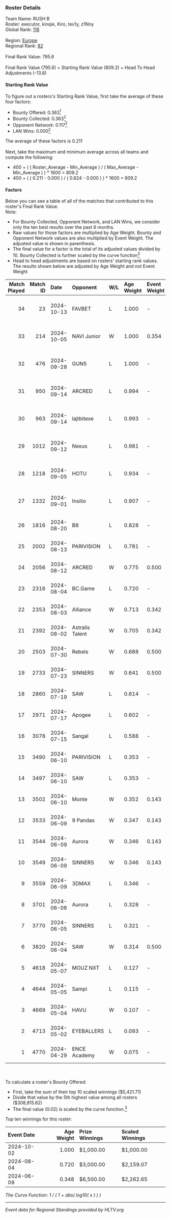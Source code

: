 ### Roster Details<br />
Team Name: RUSH B<br />
Roster: executor, kinqie, Kiro, tex1y, z1Nny<br />
Global Rank: [116](../../standings_global_2024_10_15.md)<br />
<br />
Region: [Europe]( ../../standings_europe_2024_10_15.md)<br />
Regional Rank: [82]( ../../standings_europe_2024_10_15.md)<br />
<br />
Final Rank Value:  795.6<br />
<br />
Final Rank Value (795.6) = Starting Rank Value (809.2) + Head To Head Adjustments (-13.6)<br />

#### Starting Rank Value<br />
To figure out a rosters's Starting Rank Value, first take the average of these four factors:<br />
- Bounty Offered: 0.363[<sup>1</sup>](#table2)
- Bounty Collected: 0.363[<sup>2</sup>](#table1)
- Opponent Network: 0.117[<sup>2</sup>](#table1)
- LAN Wins: 0.000[<sup>2</sup>](#table1)

The average of these factors is 0.211<br />
<br />
Next, take the maximum and minimum average across all teams and compute the following:<br />
- 400 + ( ( Roster_Average - Min_Average ) / ( Max_Average - Min_Average ) ) * 1600 = 809.2
- 400 + ( ( 0.211 - 0.000 ) / ( 0.824 - 0.000 ) ) * 1600 = 809.2


#### Factors<br />
Below you can see a table of all of the matches that contributed to this roster's Final Rank Value.<br />
Note:<br />

- For Bounty Collected, Opponent Network, and LAN Wins, we consider only the ten best results over the past 6 months.
- Raw values for those factors are multiplied by Age Weight. Bounty and Opponent Network values are also multiplied by Event Weight. The adjusted value is shown in parenthesis.
- The final value for a factor is the total of its adjusted values divided by 10. Bounty Collected is further scaled by the curve function[<sup>3</sup>](#curveFunction)
- Head to head adjustments are based on rosters' starting rank values. The results shown below are adjusted by Age Weight and not Event Weight
<span id="table1"></span><br />


| Match Played | Match ID | Date       | Opponent        | W/L | Age Weight | Event Weight | Bounty Collected | Opponent Network | LAN Wins  | H2H Adj. | Roster                                    |
| -: | -: | :- | :- | :- | :- | :- | :- | :- | :- | -: | :- |
|           34 |       23 | 2024-10-13 | FAVBET          | L   | 1.000      | -            | -                | -                | -         |    -9.84 | executor, kinqie, Kiro, tex1y, z1Nny      |
|           33 |      214 | 2024-10-05 | NAVI Junior     | W   | 1.000      | 0.354        | 0.085 (0.030)    | 0.544 (0.192)    | 0 (0.000) |    23.06 | executor, kinqie, Kiro, tex1y, z1Nny      |
|           32 |      476 | 2024-09-28 | GUN5            | L   | 1.000      | -            | -                | -                | -         |    -6.69 | executor, kinqie, Kiro, tex1y, z1Nny      |
|           31 |      950 | 2024-09-14 | ARCRED          | L   | 0.994      | -            | -                | -                | -         |   -12.18 | executor, Gospadarov, kinqie, Kiro, tex1y |
|           30 |      963 | 2024-09-14 | lajtbitexe      | L   | 0.993      | -            | -                | -                | -         |   -17.39 | executor, Gospadarov, kinqie, Kiro, tex1y |
|           29 |     1012 | 2024-09-12 | Nexus           | L   | 0.981      | -            | -                | -                | -         |   -19.11 | executor, Gospadarov, kinqie, Kiro, tex1y |
|           28 |     1218 | 2024-09-05 | HOTU            | L   | 0.934      | -            | -                | -                | -         |   -16.47 | executor, Gospadarov, kinqie, Kiro, tex1y |
|           27 |     1332 | 2024-09-01 | Insilio         | L   | 0.907      | -            | -                | -                | -         |   -11.39 | executor, Gospadarov, kinqie, Kiro, tex1y |
|           26 |     1816 | 2024-08-20 | B8              | L   | 0.828      | -            | -                | -                | -         |    -5.64 | executor, kinqie, Kiro, nota, tex1y       |
|           25 |     2002 | 2024-08-13 | PARIVISION      | L   | 0.781      | -            | -                | -                | -         |    -6.68 | executor, kinqie, Kiro, nota, tex1y       |
|           24 |     2056 | 2024-08-12 | ARCRED          | W   | 0.775      | 0.500        | 0.023 (0.009)    | 0.333 (0.129)    | 0 (0.000) |    12.82 | executor, kinqie, Kiro, nota, tex1y       |
|           23 |     2316 | 2024-08-04 | BC.Game         | L   | 0.720      | -            | -                | -                | -         |   -10.78 | executor, kinqie, Kiro, nota, tex1y       |
|           22 |     2353 | 2024-08-03 | Alliance        | W   | 0.713      | 0.342        | 0.008 (0.002)    | 0.351 (0.086)    | 0 (0.000) |     8.78 | executor, kinqie, Kiro, nota, tex1y       |
|           21 |     2392 | 2024-08-02 | Astralis Talent | W   | 0.705      | 0.342        | -                | 0.154 (0.037)    | 0 (0.000) |     4.94 | executor, kinqie, Kiro, nota, tex1y       |
|           20 |     2503 | 2024-07-30 | Rebels          | W   | 0.688      | 0.500        | 0.046 (0.016)    | 0.542 (0.186)    | 0 (0.000) |    14.31 | executor, kinqie, Kiro, nota, tex1y       |
|           19 |     2733 | 2024-07-23 | SINNERS         | W   | 0.641      | 0.500        | 0.165 (0.053)    | 1.000 (0.321)    | 0 (0.000) |    17.01 | executor, kinqie, Kiro, nota, tex1y       |
|           18 |     2860 | 2024-07-19 | SAW             | L   | 0.614      | -            | -                | -                | -         |    -0.79 | executor, kinqie, Kiro, nota, tex1y       |
|           17 |     2971 | 2024-07-17 | Apogee          | L   | 0.602      | -            | -                | -                | -         |    -9.51 | executor, kinqie, Kiro, nota, tex1y       |
|           16 |     3078 | 2024-07-15 | Sangal          | L   | 0.588      | -            | -                | -                | -         |    -1.63 | executor, kinqie, Kiro, nota, tex1y       |
|           15 |     3490 | 2024-06-10 | PARIVISION      | L   | 0.353      | -            | -                | -                | -         |    -3.12 | executor, kinqie, Kiro, nota, tex1y       |
|           14 |     3497 | 2024-06-10 | SAW             | L   | 0.353      | -            | -                | -                | -         |    -0.49 | executor, kinqie, Kiro, nota, tex1y       |
|           13 |     3502 | 2024-06-10 | Monte           | W   | 0.352      | 0.143        | 0.035 (0.002)    | -                | 0 (0.000) |     5.48 | executor, kinqie, Kiro, nota, tex1y       |
|           12 |     3533 | 2024-06-09 | 9 Pandas        | W   | 0.347      | 0.143        | 0.057 (0.003)    | 0.677 (0.034)    | 0 (0.000) |     7.99 | executor, kinqie, Kiro, nota, tex1y       |
|           11 |     3544 | 2024-06-09 | Aurora          | W   | 0.346      | 0.143        | 0.171 (0.008)    | 0.518 (0.026)    | 0 (0.000) |     9.73 | executor, kinqie, Kiro, nota, tex1y       |
|           10 |     3549 | 2024-06-09 | SINNERS         | W   | 0.346      | 0.143        | 0.165 (0.008)    | 1.000 (0.049)    | 0 (0.000) |     9.72 | executor, kinqie, Kiro, nota, tex1y       |
|            9 |     3559 | 2024-06-09 | 3DMAX           | L   | 0.346      | -            | -                | -                | -         |    -0.25 | executor, kinqie, Kiro, nota, tex1y       |
|            8 |     3701 | 2024-06-06 | Aurora          | L   | 0.328      | -            | -                | -                | -         |    -1.00 | executor, kinqie, Kiro, nota, tex1y       |
|            7 |     3770 | 2024-06-05 | SINNERS         | L   | 0.321      | -            | -                | -                | -         |    -1.05 | executor, kinqie, Kiro, nota, tex1y       |
|            6 |     3820 | 2024-06-04 | SAW             | W   | 0.314      | 0.500        | 0.281 (0.044)    | 0.694 (0.109)    | -         |     9.60 | executor, kinqie, Kiro, nota, tex1y       |
|            5 |     4618 | 2024-05-07 | MOUZ NXT        | L   | 0.127      | -            | -                | -                | -         |    -1.54 | executor, kinqie, Kiro, nota, tex1y       |
|            4 |     4644 | 2024-05-05 | Sampi           | L   | 0.115      | -            | -                | -                | -         |    -0.89 | executor, kinqie, Kiro, nota, tex1y       |
|            3 |     4669 | 2024-05-04 | HAVU            | W   | 0.107      | -            | -                | -                | -         |     0.61 | executor, kinqie, Kiro, nota, tex1y       |
|            2 |     4713 | 2024-05-02 | EYEBALLERS      | L   | 0.093      | -            | -                | -                | -         |    -1.79 | executor, kinqie, Kiro, nota, tex1y       |
|            1 |     4770 | 2024-04-29 | ENCE Academy    | W   | 0.075      | -            | -                | -                | -         |     0.58 | executor, kinqie, Kiro, nota, tex1y       |

<br />
<span id="table2"></span><br />
To calculate a roster's Bounty Offered:<br />

- First, take the sum of their top 10 scaled winnings ($5,421.71)
- Divide that value by the 5th highest value among all rosters ($308,815.62)
- The final value (0.02) is scaled by the curve function.[<sup>3</sup>](#curveFunction)

Top ten winnings for this roster:<br />

| Event Date | Age Weight | Prize Winnings | Scaled Winnings |
| :- | -: | :- | :- |
| 2024-10-02 |      1.000 | $1,000.00      | $1,000.00       |
| 2024-08-04 |      0.720 | $3,000.00      | $2,159.07       |
| 2024-06-09 |      0.348 | $6,500.00      | $2,262.65       |


<span id="curveFunction"></span>_The Curve Function: 1 / ( 1 + abs( log10( x ) ) )_<br />

---
_Event data for Regional Standings provided by HLTV.org_<br />
